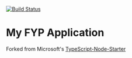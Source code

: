 [![Build Status](https://travis-ci.org/michaeljneelysd/Final-Year-Project.svg?branch=master)](https://travis-ci.org/michaeljneelysd/Final-Year-Project)

# My FYP Application

Forked from Microsoft's [TypeScript-Node-Starter](https://github.com/Microsoft/TypeScript-Node-Starter)